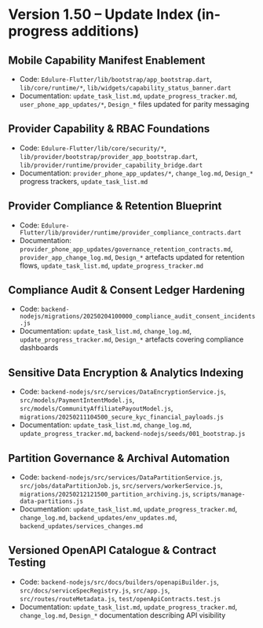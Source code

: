# Version 1.50 – Update Index (in-progress additions)

## Mobile Capability Manifest Enablement
- Code: `Edulure-Flutter/lib/bootstrap/app_bootstrap.dart`, `lib/core/runtime/*`, `lib/widgets/capability_status_banner.dart`
- Documentation: `update_task_list.md`, `update_progress_tracker.md`, `user_phone_app_updates/*`, `Design_*` files updated for parity messaging

## Provider Capability & RBAC Foundations
- Code: `Edulure-Flutter/lib/core/security/*`, `lib/provider/bootstrap/provider_app_bootstrap.dart`, `lib/provider/runtime/provider_capability_bridge.dart`
- Documentation: `provider_phone_app_updates/*`, `change_log.md`, `Design_*` progress trackers, `update_task_list.md`

## Provider Compliance & Retention Blueprint
- Code: `Edulure-Flutter/lib/provider/runtime/provider_compliance_contracts.dart`
- Documentation: `provider_phone_app_updates/governance_retention_contracts.md`, `provider_app_change_log.md`, `Design_*` artefacts updated for retention flows, `update_task_list.md`, `update_progress_tracker.md`

## Compliance Audit & Consent Ledger Hardening
- Code: `backend-nodejs/migrations/20250204100000_compliance_audit_consent_incidents.js`
- Documentation: `update_task_list.md`, `change_log.md`, `update_progress_tracker.md`, `Design_*` artefacts covering compliance dashboards

## Sensitive Data Encryption & Analytics Indexing
- Code: `backend-nodejs/src/services/DataEncryptionService.js`, `src/models/PaymentIntentModel.js`, `src/models/CommunityAffiliatePayoutModel.js`, `migrations/20250211104500_secure_kyc_financial_payloads.js`
- Documentation: `update_task_list.md`, `change_log.md`, `update_progress_tracker.md`, `backend-nodejs/seeds/001_bootstrap.js`

## Partition Governance & Archival Automation
- Code: `backend-nodejs/src/services/DataPartitionService.js`, `src/jobs/dataPartitionJob.js`, `src/servers/workerService.js`, `migrations/20250212121500_partition_archiving.js`, `scripts/manage-data-partitions.js`
- Documentation: `update_task_list.md`, `update_progress_tracker.md`, `change_log.md`, `backend_updates/env_updates.md`, `backend_updates/services_changes.md`

## Versioned OpenAPI Catalogue & Contract Testing
- Code: `backend-nodejs/src/docs/builders/openapiBuilder.js`, `src/docs/serviceSpecRegistry.js`, `src/app.js`, `src/routes/routeMetadata.js`, `test/openApiContracts.test.js`
- Documentation: `update_task_list.md`, `update_progress_tracker.md`, `change_log.md`, `Design_*` documentation describing API visibility

